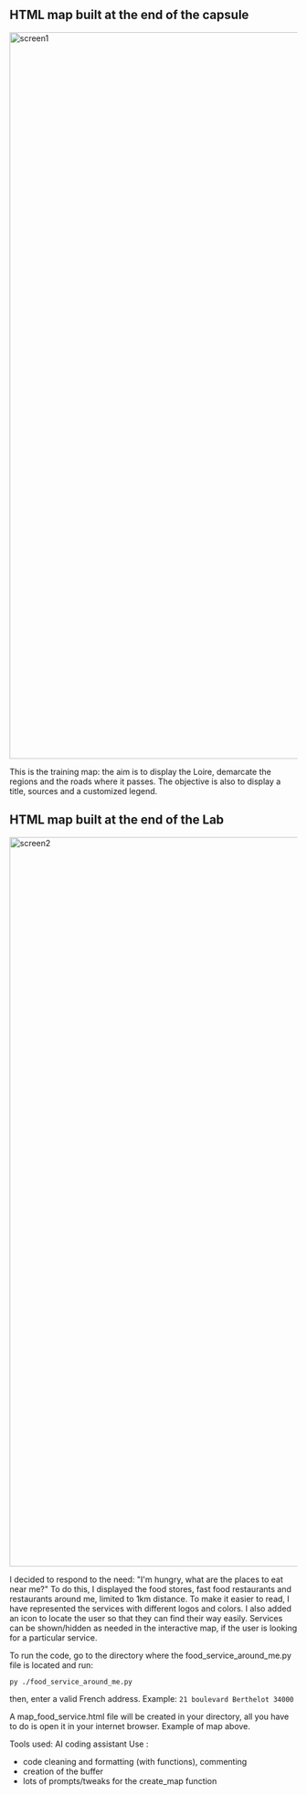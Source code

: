 ## HTML map built at the end of the capsule

<img width="1272" alt="screen1" src="https://github.com/user-attachments/assets/fba7c6b0-cc61-4de3-bc17-d88ceee50f9c">

This is the training map: the aim is to display the Loire, demarcate the regions and the roads where it passes. The objective is also to display a title, sources and a customized legend.

## HTML map built at the end of the Lab

<img width="1277" alt="screen2" src="https://github.com/user-attachments/assets/a836528a-d17a-467d-8498-31b51d06b009">

I decided to respond to the need: "I'm hungry, what are the places to eat near me?" To do this, I displayed the food stores, fast food restaurants and restaurants around me, limited to 1km distance. To make it easier to read, I have represented the services with different logos and colors. I also added an icon to locate the user so that they can find their way easily. Services can be shown/hidden as needed in the interactive map, if the user is looking for a particular service.

To run the code, go to the directory where the food_service_around_me.py file is located and run:

```
py ./food_service_around_me.py
```

then, enter a valid French address. Example: ```21 boulevard Berthelot 34000```

A map_food_service.html file will be created in your directory, all you have to do is open it in your internet browser. Example of map above.

Tools used: AI coding assistant
Use : 
- code cleaning and formatting (with functions), commenting
- creation of the buffer
- lots of prompts/tweaks for the create_map function
